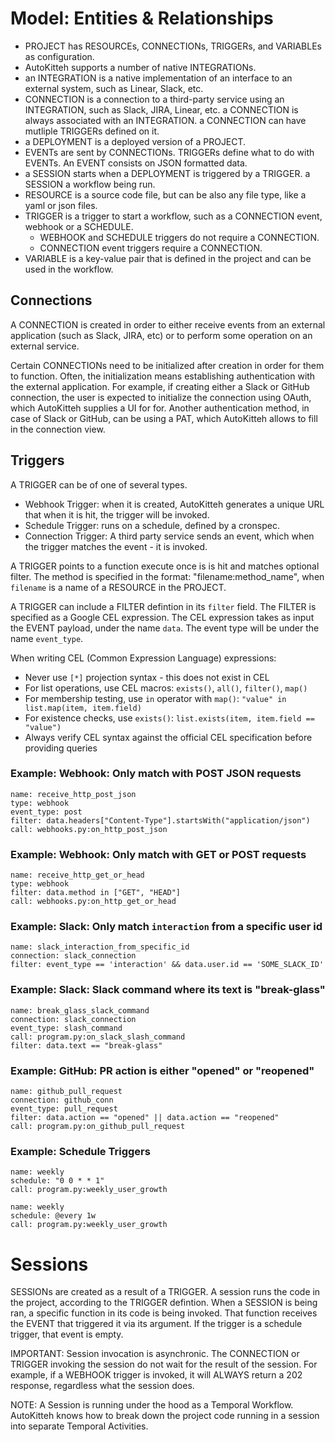 # Model: Entities & Relationships

- PROJECT has RESOURCEs, CONNECTIONs, TRIGGERs, and VARIABLEs as configuration.
- AutoKitteh supports a number of native INTEGRATIONs.
- an INTEGRATION is a native implementation of an interface to an external system, such as Linear, Slack, etc.
- CONNECTION is a connection to a third-party service using an INTEGRATION, such as Slack, JIRA, Linear, etc.
  a CONNECTION is always associated with an INTEGRATION.
  a CONNECTION can have mutliple TRIGGERs defined on it.
- a DEPLOYMENT is a deployed version of a PROJECT.
- EVENTs are sent by CONNECTIONs. TRIGGERs define what to do with EVENTs. An EVENT consists on JSON formatted data.
- a SESSION starts when a DEPLOYMENT is triggered by a TRIGGER. a SESSION a workflow being run.
- RESOURCE is a source code file, but can be also any file type, like a yaml or json files.
- TRIGGER is a trigger to start a workflow, such as a CONNECTION event, webhook or a SCHEDULE.
  - WEBHOOK and SCHEDULE triggers do not require a CONNECTION.
  - CONNECTION event triggers require a CONNECTION.
- VARIABLE is a key-value pair that is defined in the project and can be used in the workflow.

## Connections

A CONNECTION is created in order to either receive events from an external application (such as Slack, JIRA, etc) or to perform some operation on an external service.

Certain CONNECTIONs need to be initialized after creation in order for them to function. Often, the initialization means establishing authentication with the external application. For example, if creating either a Slack or GitHub connection, the user is expected to initialize the connection using OAuth, which AutoKitteh supplies a UI for for. Another authentication method, in case of Slack or GitHub, can be using a PAT, which AutoKitteh allows to fill in the connection view.

## Triggers

A TRIGGER can be of one of several types.

- Webhook Trigger: when it is created, AutoKitteh generates a unique URL that when it is hit, the trigger will be invoked.
- Schedule Trigger: runs on a schedule, defined by a cronspec.
- Connection Trigger: A third party service sends an event, which when the trigger matches the event - it is invoked.

A TRIGGER points to a function execute once is is hit and matches optional filter. The method is specified in the format: "filename:method_name", when `filename` is a name of a RESOURCE in the PROJECT.

A TRIGGER can include a FILTER defintion in its `filter` field. The FILTER is specified as a Google CEL expression. The CEL expression takes as input the EVENT payload, under the name `data`. The event type will be under the name `event_type`.

When writing CEL (Common Expression Language) expressions:

- Never use `[*]` projection syntax - this does not exist in CEL
- For list operations, use CEL macros: `exists()`, `all()`, `filter()`, `map()`
- For membership testing, use `in` operator with `map()`: `"value" in list.map(item, item.field)`
- For existence checks, use `exists()`: `list.exists(item, item.field == "value")`
- Always verify CEL syntax against the official CEL specification before providing queries

### Example: Webhook: Only match with POST JSON requests

```
name: receive_http_post_json
type: webhook
event_type: post
filter: data.headers["Content-Type"].startsWith("application/json")
call: webhooks.py:on_http_post_json
```

### Example: Webhook: Only match with GET or POST requests

```
name: receive_http_get_or_head
type: webhook
filter: data.method in ["GET", "HEAD"]
call: webhooks.py:on_http_get_or_head
```

### Example: Slack: Only match `interaction` from a specific user id

```
name: slack_interaction_from_specific_id
connection: slack_connection
filter: event_type == 'interaction' && data.user.id == 'SOME_SLACK_ID'
```

### Example: Slack: Slack command where its text is "break-glass"

```
name: break_glass_slack_command
connection: slack_connection
event_type: slash_command
call: program.py:on_slack_slash_command
filter: data.text == "break-glass"
```

### Example: GitHub: PR action is either "opened" or "reopened"

```
name: github_pull_request
connection: github_conn
event_type: pull_request
filter: data.action == "opened" || data.action == "reopened"
call: program.py:on_github_pull_request
```

### Example: Schedule Triggers

```
name: weekly
schedule: "0 0 * * 1"
call: program.py:weekly_user_growth
```

```
name: weekly
schedule: @every 1w
call: program.py:weekly_user_growth
```

# Sessions

SESSIONs are created as a result of a TRIGGER. A session runs the code in the project, according to the TRIGGER defintion. When a SESSION is being ran, a specific function in its code is being invoked. That function receives the EVENT that triggered it via its argument. If the trigger is a schedule trigger, that event is empty.

IMPORTANT: Session invocation is asynchronic. The CONNECTION or TRIGGER invoking the session do not wait for the result of the session. For example, if a WEBHOOK trigger is invoked, it will ALWAYS return a 202 response, regardless what the session does.

NOTE: A Session is running under the hood as a Temporal Workflow. AutoKitteh knows how to break down the project code running in a session into separate Temporal Activities.
